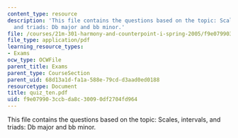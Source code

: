 ```yaml
---
content_type: resource
description: 'This file contains the questions based on the topic: Scales, intervals,
  and triads: Db major and bb minor.'
file: /courses/21m-301-harmony-and-counterpoint-i-spring-2005/f9e079903ccbda8c30090df2704fd964_quiz_ten.pdf
file_type: application/pdf
learning_resource_types:
- Exams
ocw_type: OCWFile
parent_title: Exams
parent_type: CourseSection
parent_uid: 68d13a1d-fa1a-588e-79cd-d3aad0ed0188
resourcetype: Document
title: quiz_ten.pdf
uid: f9e07990-3ccb-da8c-3009-0df2704fd964
---
```

This file contains the questions based on the topic: Scales, intervals, and triads: Db major and bb minor.

